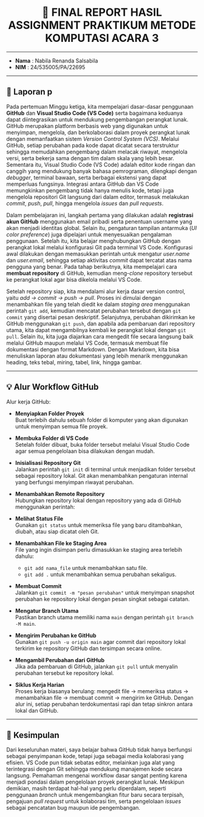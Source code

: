 <h1 align="center"> 📑 FINAL REPORT HASIL ASSIGNMENT PRAKTIKUM METODE KOMPUTASI ACARA 3 </h1>

---

- **Nama**  : Nabila Renanda Salsabila  
- **NIM**   : 24/535005/PA/22695  
 
---

## 📘 Laporan p

Pada pertemuan Minggu ketiga, kita mempelajari dasar-dasar penggunaan **GitHub** dan **Visual Studio Code (VS Code)** serta bagaimana keduanya dapat diintegrasikan untuk mendukung pengembangan perangkat lunak. GitHub merupakan platform berbasis web yang digunakan untuk menyimpan, mengelola, dan berkolaborasi dalam proyek perangkat lunak dengan memanfaatkan sistem *Version Control System (VCS)*. Melalui GitHub, setiap perubahan pada kode dapat dicatat secara terstruktur sehingga memudahkan pengembang dalam melacak riwayat, mengelola versi, serta bekerja sama dengan tim dalam skala yang lebih besar. Sementara itu, Visual Studio Code (VS Code) adalah editor kode ringan dan canggih yang mendukung banyak bahasa pemrograman, dilengkapi dengan *debugger*, terminal bawaan, serta berbagai ekstensi yang dapat memperluas fungsinya. Integrasi antara GitHub dan VS Code memungkinkan pengembang tidak hanya menulis kode, tetapi juga mengelola repositori Git langsung dari dalam editor, termasuk melakukan *commit*, *push*, *pull*, hingga mengelola *issues* dan *pull requests*.

Dalam pembelajaran ini, langkah pertama yang dilakukan adalah **registrasi akun GitHub** menggunakan email pribadi serta penentuan username yang akan menjadi identitas global. Selain itu, pengaturan tampilan antarmuka (*UI color preference*) juga dipelajari untuk menyesuaikan pengalaman penggunaan. Setelah itu, kita belajar menghubungkan GitHub dengan perangkat lokal melalui konfigurasi Git pada terminal VS Code. Konfigurasi awal dilakukan dengan memasukkan perintah untuk mengatur *user.name* dan *user.email*, sehingga setiap aktivitas *commit* dapat tercatat atas nama pengguna yang benar. Pada tahap berikutnya, kita mempelajari cara **membuat repository** di GitHub, kemudian meng-*clone* repository tersebut ke perangkat lokal agar bisa dikelola melalui VS Code.

Setelah repository siap, kita mendalami alur kerja dasar version control, yaitu *add → commit → push → pull*. Proses ini dimulai dengan menambahkan file yang telah diedit ke dalam *staging area* menggunakan perintah `git add`, kemudian mencatat perubahan tersebut dengan `git commit` yang disertai pesan deskriptif. Selanjutnya, perubahan dikirimkan ke GitHub menggunakan `git push`, dan apabila ada pembaruan dari repository utama, kita dapat mengambilnya kembali ke perangkat lokal dengan `git pull`. Selain itu, kita juga diajarkan cara mengedit file secara langsung baik melalui GitHub maupun melalui VS Code, termasuk membuat file dokumentasi dengan format Markdown. Dengan Markdown, kita bisa menuliskan laporan atau dokumentasi yang lebih menarik menggunakan heading, teks tebal, miring, tabel, link, hingga gambar.

---

## 💡 Alur Workflow GitHub 

Alur kerja GitHub: 

* **Menyiapkan Folder Proyek**  
  Buat terlebih dahulu sebuah folder di komputer yang akan digunakan untuk menyimpan semua file proyek.

* **Membuka Folder di VS Code**  
  Setelah folder dibuat, buka folder tersebut melalui Visual Studio Code agar semua pengelolaan bisa dilakukan dengan mudah.

* **Inisialisasi Repository Git**  
  Jalankan perintah `git init` di terminal untuk menjadikan folder tersebut sebagai repository lokal. Git akan menambahkan pengaturan internal yang berfungsi menyimpan riwayat perubahan.

* **Menambahkan Remote Repository**  
  Hubungkan repository lokal dengan repository yang ada di GitHub menggunakan perintah:  

* **Melihat Status File**  
  Gunakan `git status` untuk memeriksa file yang baru ditambahkan, diubah, atau siap dicatat oleh Git.

* **Menambahkan File ke Staging Area**  
  File yang ingin disimpan perlu dimasukkan ke staging area terlebih dahulu:  

  * `git add nama_file` untuk menambahkan satu file.  
  * `git add .` untuk menambahkan semua perubahan sekaligus.  

* **Membuat Commit**  
  Jalankan `git commit -m "pesan perubahan"` untuk menyimpan snapshot perubahan ke repository lokal dengan pesan singkat sebagai catatan.

* **Mengatur Branch Utama**  
  Pastikan branch utama memiliki nama `main` dengan perintah `git branch -M main`.

* **Mengirim Perubahan ke GitHub**  
  Gunakan `git push -u origin main` agar commit dari repository lokal terkirim ke repository GitHub dan tersimpan secara online.

* **Mengambil Perubahan dari GitHub**  
  Jika ada pembaruan di GitHub, jalankan `git pull` untuk menyalin perubahan tersebut ke repository lokal.

* **Siklus Kerja Harian**  
  Proses kerja biasanya berulang: mengedit file → memeriksa status → menambahkan file → membuat commit → mengirim ke GitHub. Dengan alur ini, setiap perubahan terdokumentasi rapi dan tetap sinkron antara lokal dan GitHub.

---

## 📌 Kesimpulan
Dari keseluruhan materi, saya belajar bahwa GitHub tidak hanya berfungsi sebagai penyimpanan kode, tetapi juga sebagai media kolaborasi yang efisien. VS Code pun tidak sebatas editor, melainkan juga alat yang terintegrasi dengan Git sehingga mendukung manajemen kode secara langsung. Pemahaman mengenai workflow dasar sangat penting karena menjadi pondasi dalam pengelolaan proyek perangkat lunak. Meskipun demikian, masih terdapat hal-hal yang perlu diperdalam, seperti penggunaan *branch* untuk mengembangkan fitur baru secara terpisah, pengajuan *pull request* untuk kolaborasi tim, serta pengelolaan *issues* sebagai pencatatan bug maupun ide pengembangan.
